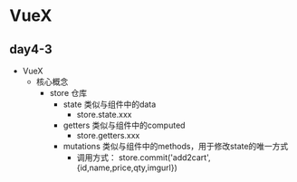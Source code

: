 # VueX

## day4-3
* VueX
    * 核心概念
        * store     仓库
            * state     类似与组件中的data
                * store.state.xxx
            * getters   类似与组件中的computed
                * store.getters.xxx
            * mutations  类似与组件中的methods，用于修改state的唯一方式
                * 调用方式： store.commit('add2cart',{id,name,price,qty,imgurl})